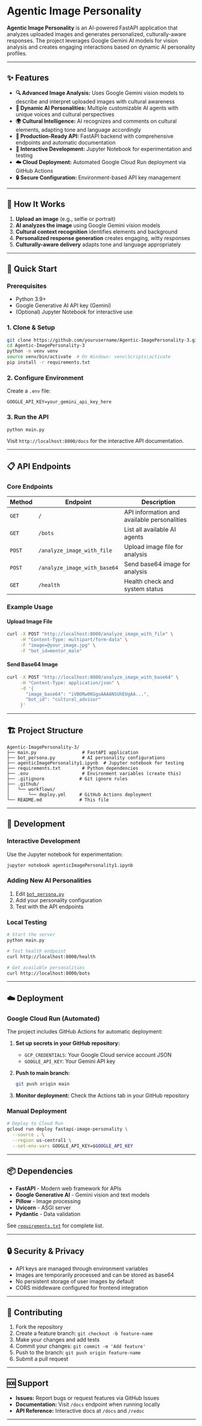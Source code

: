 # Agentic Image Personality

**Agentic Image Personality** is an AI-powered FastAPI application that analyzes uploaded images and generates personalized, culturally-aware responses. The project leverages Google Gemini AI models for vision analysis and creates engaging interactions based on dynamic AI personality profiles.

---

## ✨ Features

- **🔍 Advanced Image Analysis:** Uses Google Gemini vision models to describe and interpret uploaded images with cultural awareness
- **🎨 Dynamic AI Personalities:** Multiple customizable AI agents with unique voices and cultural perspectives
- **🌍 Cultural Intelligence:** AI recognizes and comments on cultural elements, adapting tone and language accordingly
- **📡 Production-Ready API:** FastAPI backend with comprehensive endpoints and automatic documentation
- **📓 Interactive Development:** Jupyter Notebook for experimentation and testing
- **☁️ Cloud Deployment:** Automated Google Cloud Run deployment via GitHub Actions
- **🔒 Secure Configuration:** Environment-based API key management

---

## 🎯 How It Works

1. **Upload an image** (e.g., selfie or portrait)
2. **AI analyzes the image** using Google Gemini vision models
3. **Cultural context recognition** identifies elements and background
4. **Personalized response generation** creates engaging, witty responses
5. **Culturally-aware delivery** adapts tone and language appropriately

---

## 🚀 Quick Start

### Prerequisites

- Python 3.9+
- Google Generative AI API key (Gemini)
- (Optional) Jupyter Notebook for interactive use

### 1. Clone & Setup
```bash
git clone https://github.com/yourusername/Agentic-ImagePersonality-3.git
cd Agentic-ImagePersonality-3
python -m venv venv
source venv/bin/activate  # On Windows: venv\Scripts\activate
pip install -r requirements.txt
```

### 2. Configure Environment
Create a `.env` file:
```env
GOOGLE_API_KEY=your_gemini_api_key_here
```

### 3. Run the API
```bash
python main.py
```
Visit `http://localhost:8000/docs` for the interactive API documentation.

---

## 📋 API Endpoints

### Core Endpoints

| Method | Endpoint | Description |
|--------|----------|-------------|
| `GET` | `/` | API information and available personalities |
| `GET` | `/bots` | List all available AI agents |
| `POST` | `/analyze_image_with_file` | Upload image file for analysis |
| `POST` | `/analyze_image_with_base64` | Send base64 image for analysis |
| `GET` | `/health` | Health check and system status |

### Example Usage

#### Upload Image File
```bash
curl -X POST "http://localhost:8000/analyze_image_with_file" \
     -H "Content-Type: multipart/form-data" \
     -F "image=@your_image.jpg" \
     -F "bot_id=mentor_male"
```

#### Send Base64 Image
```bash
curl -X POST "http://localhost:8000/analyze_image_with_base64" \
     -H "Content-Type: application/json" \
     -d '{
       "image_base64": "iVBORw0KGgoAAAANSUhEUgAA...",
       "bot_id": "cultural_advisor"
     }'
```

---

## 🏗️ Project Structure

```
Agentic-ImagePersonality-3/
├── main.py                 # FastAPI application
├── bot_persona.py          # AI personality configurations
├── agenticImagePersonality1.ipynb  # Jupyter notebook for testing
├── requirements.txt        # Python dependencies
├── .env                    # Environment variables (create this)
├── .gitignore             # Git ignore rules
├── .github/
│   └── workflows/
│       └── deploy.yml     # GitHub Actions deployment
└── README.md              # This file
```

---

## 🔧 Development

### Interactive Development
Use the Jupyter notebook for experimentation:
```bash
jupyter notebook agenticImagePersonality1.ipynb
```

### Adding New AI Personalities
1. Edit [`bot_persona.py`](bot_persona.py)
2. Add your personality configuration
3. Test with the API endpoints

### Local Testing
```bash
# Start the server
python main.py

# Test health endpoint
curl http://localhost:8000/health

# Get available personalities
curl http://localhost:8000/bots
```

---

## ☁️ Deployment

### Google Cloud Run (Automated)
The project includes GitHub Actions for automatic deployment:

1. **Set up secrets in your GitHub repository:**
   - `GCP_CREDENTIALS`: Your Google Cloud service account JSON
   - `GOOGLE_API_KEY`: Your Gemini API key

2. **Push to main branch:**
   ```bash
   git push origin main
   ```

3. **Monitor deployment:** Check the Actions tab in your GitHub repository

### Manual Deployment
```bash
# Deploy to Cloud Run
gcloud run deploy fastapi-image-personality \
  --source . \
  --region us-central1 \
  --set-env-vars GOOGLE_API_KEY=$GOOGLE_API_KEY
```

---

## 📦 Dependencies

- **FastAPI** - Modern web framework for APIs
- **Google Generative AI** - Gemini vision and text models
- **Pillow** - Image processing
- **Uvicorn** - ASGI server
- **Pydantic** - Data validation

See [`requirements.txt`](requirements.txt) for complete list.

---

## 🔒 Security & Privacy

- API keys are managed through environment variables
- Images are temporarily processed and can be stored as base64
- No persistent storage of user images by default
- CORS middleware configured for frontend integration

---

## 🤝 Contributing

1. Fork the repository
2. Create a feature branch: `git checkout -b feature-name`
3. Make your changes and add tests
4. Commit your changes: `git commit -m 'Add feature'`
5. Push to the branch: `git push origin feature-name`
6. Submit a pull request

---


## 🆘 Support

- **Issues:** Report bugs or request features via GitHub Issues
- **Documentation:** Visit `/docs` endpoint when running locally
- **API Reference:** Interactive docs at `/docs` and `/redoc`

---
